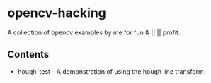 # opencv-hacking

A collection of opencv examples by me for fun & || || profit.

## Contents

 * hough-test - A demonstration of using the hough line transform

